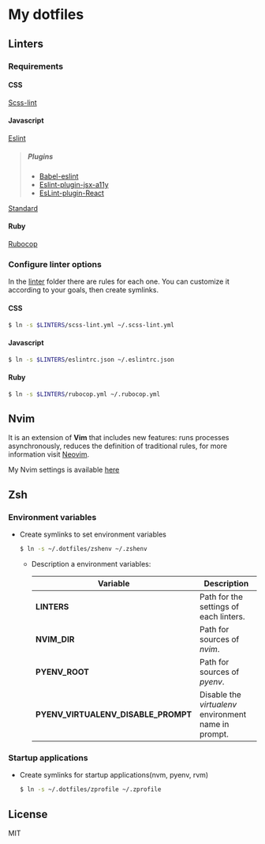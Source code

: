 My dotfiles
===========

Linters
-------

### Requirements

#### CSS

[Scss-lint](https://github.com/brigade/scss-lint)

#### Javascript

[Eslint](http://eslint.org/)
> ##### Plugins
>
> * [Babel-eslint](https://github.com/babel/babel-eslint)
> * [Eslint-plugin-jsx-a11y](https://github.com/evcohen/eslint-plugin-jsx-a11y)
> * [EsLint-plugin-React](https://github.com/yannickcr/eslint-plugin-react)

[Standard](https://standardjs.com)

#### Ruby

[Rubocop](http://rubocop.readthedocs.io)

### Configure linter options

In the [linter](./linters) folder there are rules for each one. You can customize it according to your goals, then create symlinks.

#### CSS

```bash
$ ln -s $LINTERS/scss-lint.yml ~/.scss-lint.yml
```

#### Javascript

```bash
$ ln -s $LINTERS/eslintrc.json ~/.eslintrc.json
```

#### Ruby

```bash
$ ln -s $LINTERS/rubocop.yml ~/.rubocop.yml
```

Nvim
-------

It is an extension of __Vim__ that includes new features: runs processes asynchronously, reduces the definition of traditional rules, for more information visit [Neovim](https://neovim.io/).

My Nvim settings is available [here](./nvim)

Zsh
---

### Environment variables

* Create symlinks to set environment variables

    ```bash
    $ ln -s ~/.dotfiles/zshenv ~/.zshenv
    ```

  * Description a environment variables:

    | Variable                            | Description                                          |
    |-------------------------------------|------------------------------------------------------|
    | __LINTERS__                         | Path for the settings of each linters.               |
    | __NVIM_DIR__                        | Path for sources of _nvim_.                          |
    | __PYENV_ROOT__                      | Path for sources of _pyenv_.                         |
    | __PYENV_VIRTUALENV_DISABLE_PROMPT__ | Disable the _virtualenv_ environment name in prompt. |


### Startup applications

* Create symlinks for startup applications(nvm, pyenv, rvm)

    ```bash
    $ ln -s ~/.dotfiles/zprofile ~/.zprofile
    ```

License
-------

MIT

